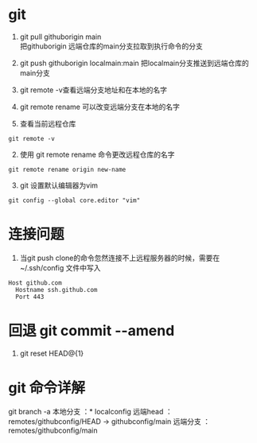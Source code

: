 # git
1. git pull githuborigin main  
把githuborigin 远端仓库的main分支拉取到执行命令的分支
2. git push githuborigin localmain:main
把localmain分支推送到远端仓库的main分支
3. git remote -v查看远端分支地址和在本地的名字
4. git remote rename 可以改变远端分支在本地的名字

1. 查看当前远程仓库
```
git remote -v
```
2. 使用 git remote rename 命令更改远程仓库的名字
```
git remote rename origin new-name
```

3. git 设置默认编辑器为vim
```
git config --global core.editor "vim"
```

# 连接问题
1. 当git push clone的命令忽然连接不上远程服务器的时候，需要在~/.ssh/config
   文件中写入
```
Host github.com
  Hostname ssh.github.com
  Port 443
```

# 回退 git commit --amend
1. git reset HEAD@{1}

# git 命令详解
 git branch -a
本地分支    ：* localconfig
远端head    ：  remotes/githubconfig/HEAD -> githubconfig/main
远端分支    ：  remotes/githubconfig/main

